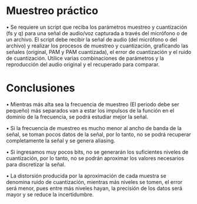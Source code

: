 # Muestreo práctico
•	Se requiere un script que reciba los parámetros muestreo y cuantización (fs y q) para una señal de audio/voz capturada a través del micrófono o de un archivo. El script debe recibir la señal de audio (del micrófono o del archivo) y realizar los procesos de muestreo y cuantización, graficando las señales (original, PAM y PAM cuantizada), el error de cuantización y el ruido de cuantización. Utilice varias combinaciones de parámetros y la reproducción del audio original y el recuperado para comparar.

# Conclusiones 
•	Mientras más alta sea la frecuencia de muestreo (El periodo debe ser pequeño) más separados van a estar los impulsos de la función en el dominio de la frecuencia, se podrá estudiar mejor la señal.
 
•	Si la frecuencia de muestreo es mucho menor al ancho de banda de la señal, se toman pocos datos de la señal, por lo tanto, no se podrá recuperar completamente la señal y se genera aliasing.

•	Si ingresamos muy pocos bits, no se generarán los suficientes niveles de cuantización, por lo tanto, no se podrán aproximar los valores necesarios para discretizar la señal.

•	La distorsión producida por la aproximación de cada muestra se denomina ruido de cuantización, mientras más niveles se tomen, el error será menor, pues entre más niveles hayan, la precisión de los datos será mayor y se reduce la incertidumbre.
